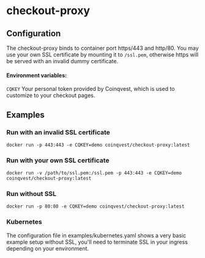 # checkout-proxy

## Configuration

The checkout-proxy binds to container port https/443 and http/80. You may use your own SSL certificate by mounting it to `/ssl.pem`, otherwise https will be served with an invalid dummy certificate.  


#### Environment variables:

`CQKEY` Your personal token provided by Coinqvest, which is used to customize to your checkout pages.


## Examples

### Run with an invalid SSL certificate
```
docker run -p 443:443 -e CQKEY=demo coinqvest/checkout-proxy:latest
```

### Run with your own SSL certificate 
```
docker run -v /path/to/ssl.pem:/ssl.pem -p 443:443 -e CQKEY=demo coinqvest/checkout-proxy:latest
```

### Run without SSL
```
docker run -p 80:80 -e CQKEY=demo coinqvest/checkout-proxy:latest
```

### Kubernetes 
The configuration file in examples/kubernetes.yaml shows a very basic example setup without SSL, you'll need to terminate SSL in your ingress depending on your environment.   
